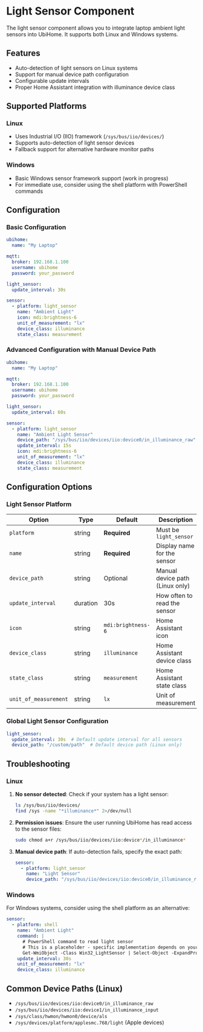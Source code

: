 # Light Sensor Component

The light sensor component allows you to integrate laptop ambient light sensors into UbiHome. It supports both Linux and Windows systems.

## Features

- Auto-detection of light sensors on Linux systems
- Support for manual device path configuration
- Configurable update intervals
- Proper Home Assistant integration with illuminance device class

## Supported Platforms

### Linux
- Uses Industrial I/O (IIO) framework (`/sys/bus/iio/devices/`)
- Supports auto-detection of light sensor devices
- Fallback support for alternative hardware monitor paths

### Windows
- Basic Windows sensor framework support (work in progress)
- For immediate use, consider using the shell platform with PowerShell commands

## Configuration

### Basic Configuration

```yaml
ubihome:
  name: "My Laptop"

mqtt:
  broker: 192.168.1.100
  username: ubihome
  password: your_password

light_sensor:
  update_interval: 30s

sensor:
  - platform: light_sensor
    name: "Ambient Light"
    icon: mdi:brightness-6
    unit_of_measurement: "lx"
    device_class: illuminance
    state_class: measurement
```

### Advanced Configuration with Manual Device Path

```yaml
ubihome:
  name: "My Laptop"

mqtt:
  broker: 192.168.1.100
  username: ubihome
  password: your_password

light_sensor:
  update_interval: 60s

sensor:
  - platform: light_sensor
    name: "Ambient Light Sensor"
    device_path: "/sys/bus/iio/devices/iio:device0/in_illuminance_raw"
    update_interval: 15s
    icon: mdi:brightness-6
    unit_of_measurement: "lx"
    device_class: illuminance
    state_class: measurement
```

## Configuration Options

### Light Sensor Platform

| Option | Type | Default | Description |
|--------|------|---------|-------------|
| `platform` | string | **Required** | Must be `light_sensor` |
| `name` | string | **Required** | Display name for the sensor |
| `device_path` | string | Optional | Manual device path (Linux only) |
| `update_interval` | duration | 30s | How often to read the sensor |
| `icon` | string | `mdi:brightness-6` | Home Assistant icon |
| `device_class` | string | `illuminance` | Home Assistant device class |
| `state_class` | string | `measurement` | Home Assistant state class |
| `unit_of_measurement` | string | `lx` | Unit of measurement |

### Global Light Sensor Configuration

```yaml
light_sensor:
  update_interval: 30s  # Default update interval for all sensors
  device_path: "/custom/path"  # Default device path (Linux only)
```

## Troubleshooting

### Linux

1. **No sensor detected**: Check if your system has a light sensor:
   ```bash
   ls /sys/bus/iio/devices/
   find /sys -name "*illuminance*" 2>/dev/null
   ```

2. **Permission issues**: Ensure the user running UbiHome has read access to the sensor files:
   ```bash
   sudo chmod a+r /sys/bus/iio/devices/iio:device*/in_illuminance*
   ```

3. **Manual device path**: If auto-detection fails, specify the exact path:
   ```yaml
   sensor:
     - platform: light_sensor
       name: "Light Sensor"
       device_path: "/sys/bus/iio/devices/iio:device0/in_illuminance_raw"
   ```

### Windows

For Windows systems, consider using the shell platform as an alternative:

```yaml
sensor:
  - platform: shell
    name: "Ambient Light"
    command: |
      # PowerShell command to read light sensor
      # This is a placeholder - specific implementation depends on your hardware
      Get-WmiObject -Class Win32_LightSensor | Select-Object -ExpandProperty CurrentReading
    update_interval: 30s
    unit_of_measurement: "lx"
    device_class: illuminance
```

## Common Device Paths (Linux)

- `/sys/bus/iio/devices/iio:device0/in_illuminance_raw`
- `/sys/bus/iio/devices/iio:device1/in_illuminance_input`
- `/sys/class/hwmon/hwmon0/device/als`
- `/sys/devices/platform/applesmc.768/light` (Apple devices)